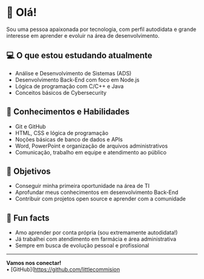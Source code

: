 
# 👋 Olá! 

Sou uma pessoa apaixonada por tecnologia, com perfil autodidata e grande interesse em aprender e evoluir na área de desenvolvimento.

## 💻 O que estou estudando atualmente

- Análise e Desenvolvimento de Sistemas (ADS)
- Desenvolvimento Back-End com foco em Node.js
- Lógica de programação com C/C++ e Java
- Conceitos básicos de Cybersecurity

## 🧠 Conhecimentos e Habilidades

- Git e GitHub
- HTML, CSS e lógica de programação
- Noções básicas de banco de dados e APIs
- Word, PowerPoint e organização de arquivos administrativos
- Comunicação, trabalho em equipe e atendimento ao público

## 🚀 Objetivos

- Conseguir minha primeira oportunidade na área de TI
- Aprofundar meus conhecimentos em desenvolvimento Back-End
- Contribuir com projetos open source e aprender com a comunidade

## 🌱 Fun facts

- Amo aprender por conta própria (sou extremamente autodidata!)
- Já trabalhei com atendimento em farmácia e área administrativa
- Sempre em busca de evolução pessoal e profissional

---

**Vamos nos conectar!**  
 • [GitHub](https://github.com/littlecommision
